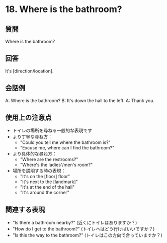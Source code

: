 # 18. Where is the bathroom?

## 質問
Where is the bathroom?

## 回答
It's [direction/location].

## 会話例
A: Where is the bathroom?
B: It's down the hall to the left.
A: Thank you.

## 使用上の注意点
- トイレの場所を尋ねる一般的な表現です
- より丁寧な尋ね方：
  - "Could you tell me where the bathroom is?"
  - "Excuse me, where can I find the bathroom?"
- より具体的な尋ね方：
  - "Where are the restrooms?"
  - "Where's the ladies'/men's room?"
- 場所を説明する時の表現：
  - "It's on the [floor] floor"
  - "It's next to the [landmark]"
  - "It's at the end of the hall"
  - "It's around the corner"

## 関連する表現
- "Is there a bathroom nearby?" (近くにトイレはありますか？)
- "How do I get to the bathroom?" (トイレへはどう行けばいいですか？)
- "Is this the way to the bathroom?" (トイレはこの方向で合っていますか？) 